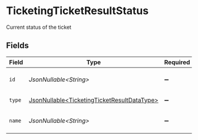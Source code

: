 # TicketingTicketResultStatus

Current status of the ticket


## Fields

| Field                                                                                                    | Type                                                                                                     | Required                                                                                                 | Description                                                                                              | Example                                                                                                  |
| -------------------------------------------------------------------------------------------------------- | -------------------------------------------------------------------------------------------------------- | -------------------------------------------------------------------------------------------------------- | -------------------------------------------------------------------------------------------------------- | -------------------------------------------------------------------------------------------------------- |
| `id`                                                                                                     | *JsonNullable\<String>*                                                                                  | :heavy_minus_sign:                                                                                       | The id of the ticket status.                                                                             | 001                                                                                                      |
| `type`                                                                                                   | [JsonNullable\<TicketingTicketResultDataType>](../../models/components/TicketingTicketResultDataType.md) | :heavy_minus_sign:                                                                                       | The type of this status                                                                                  |                                                                                                          |
| `name`                                                                                                   | *JsonNullable\<String>*                                                                                  | :heavy_minus_sign:                                                                                       | The name of the ticket status.                                                                           | Backlog                                                                                                  |
